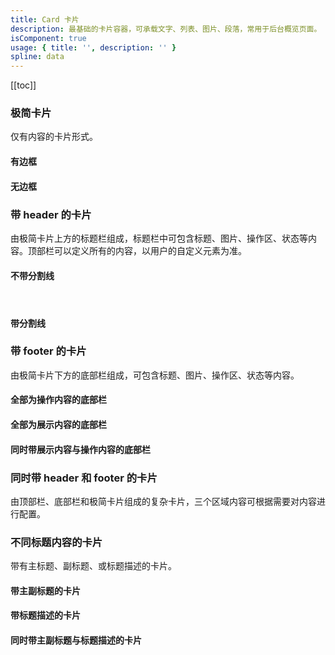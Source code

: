 ```yaml
---
title: Card 卡片
description: 最基础的卡片容器，可承载文字、列表、图片、段落，常用于后台概览页面。
isComponent: true
usage: { title: '', description: '' }
spline: data
---
```


[[toc]]

<script>
import Usage from "../DocUsage.svelte"
</script>

<Usage></Usage>

### 极简卡片

仅有内容的卡片形式。

#### 有边框

<script>
import Bordered from '../../example/Bordered.svelte'
</script>

<Bordered></Bordered>

#### 无边框

<script>
import BorderedNone from '../../example/BorderedNone.svelte'
</script>

<BorderedNone></BorderedNone>

### 带 header 的卡片

由极简卡片上方的标题栏组成，标题栏中可包含标题、图片、操作区、状态等内容。顶部栏可以定义所有的内容，以用户的自定义元素为准。

#### 不带分割线

<script>
import Header from '../../example/Header.svelte'
</script>

<Header></Header>

#### 带分割线

<script>
import HeaderBordered from '../../example/HeaderBordered.svelte'
</script>

<HeaderBordered></HeaderBordered>

### 带 footer 的卡片

由极简卡片下方的底部栏组成，可包含标题、图片、操作区、状态等内容。

<script>
import Footer from '../../example/Footer.svelte'
</script>

<Footer></Footer>

#### 全部为操作内容的底部栏

<script>
import FooterActions from '../../example/FooterActions.svelte'
</script>

<FooterActions></FooterActions>

#### 全部为展示内容的底部栏

<script>
import FooterContent from '../../example/FooterContent.svelte'
</script>

<FooterContent></FooterContent>

#### 同时带展示内容与操作内容的底部栏

<script>
import FooterContentActions from '../../example/FooterContentActions.svelte'
</script>

<FooterContentActions></FooterContentActions>

### 同时带 header 和 footer 的卡片

由顶部栏、底部栏和极简卡片组成的复杂卡片，三个区域内容可根据需要对内容进行配置。

<script>
import HeaderSubtitleFooterActions from '../../example/HeaderSubtitleFooterActions.svelte'
</script>

<HeaderSubtitleFooterActions></HeaderSubtitleFooterActions>

<script>
import HeaderFooterActions from '../../example/HeaderFooterActions.svelte'
</script>

<HeaderFooterActions></HeaderFooterActions>

### 不同标题内容的卡片

带有主标题、副标题、或标题描述的卡片。

#### 带主副标题的卡片

<script>
import HeaderSubtitle from '../../example/HeaderSubtitle.svelte'
</script>

<HeaderSubtitle></HeaderSubtitle>

#### 带标题描述的卡片

<script>
import HeaderDescription from '../../example/HeaderDescription.svelte'
</script>

<HeaderDescription></HeaderDescription>

#### 同时带主副标题与标题描述的卡片

<script>
import HeaderSubtitleDescription from '../../example/HeaderSubtitleDescription.svelte'
</script>

<HeaderSubtitleDescription></HeaderSubtitleDescription>


